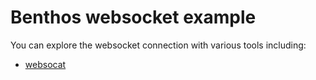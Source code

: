 # Benthos websocket example

You can explore the websocket connection with various tools including:

- [websocat](https://github.com/vi/websocat)

